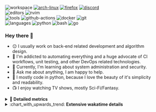 ![workspace](https://img.shields.io/static/v1?label=&message=workspace:&color=555&style=flat-square)
[![arch-linux](https://img.shields.io/static/v1?logo=arch-linux&label=&message=Arch%20Linux&color=111&logoColor=AAA&style=flat-square)](https://archlinux.org)
[![firefox](https://img.shields.io/static/v1?logo=firefox-browser&label=&message=Firefox&color=111&logoColor=AAA&style=flat-square)](https://mozilla.org/en-US/firefox/)
[![discord](https://img.shields.io/static/v1?logo=discord&label=&message=Discord&color=111&logoColor=AAA&style=flat-square)](https://discord.gg/B8rf3xxgbJ)
<br>
![editors](https://img.shields.io/static/v1?label=&message=editors:&color=555&style=flat-square)
![nvim](https://img.shields.io/static/v1?logo=neovim&label=&message=NeoVim&color=111&logoColor=AAA&style=flat-square)
<br>
![tools](https://img.shields.io/static/v1?label=&message=tools:&color=555&style=flat-square)
![github-actions](https://img.shields.io/static/v1?logo=github-actions&label=&message=github%20actions&color=111&logoColor=AAA&style=flat-square)
![docker](https://img.shields.io/static/v1?logo=docker&label=&message=docker&color=111&logoColor=AAA&style=flat-square)
![git](https://img.shields.io/static/v1?logo=git&label=&message=git&color=111&logoColor=AAA&style=flat-square)
<br>
![languages](https://img.shields.io/static/v1?label=&message=languages:&color=555&style=flat-square)
![python](https://img.shields.io/static/v1?logo=python&label=&message=python&color=111&logoColor=AAA&style=flat-square&link=)
![bash](https://img.shields.io/static/v1?logo=gnu-bash&label=&message=bash&color=111&logoColor=AAA&style=flat-square)
![go](https://img.shields.io/static/v1?logo=rust&label=&message=rust&color=111&logoColor=AAA&style=flat-square)

<!-- Load profile visitor count, but don't display it, keep it as a private stat, no need to show off (888)-->
[](https://visitor-badge.glitch.me/badge?page_id=ItsDrike.ItsDrike)

### Hey there 👋

- :neutral_face: I usually work on back-end related development and algorithm design.
- :man: I'm addicted to automating everything and a huge advocate of CI workflows, unit testing, and other DevOps related technologies.
- :seedling: Currently, I'm learning about system administration and security.
- :speech_balloon: Ask me about anything, I am happy to help.
- :snake: I mostly code in python, because I love the beauty of it's simplicity and readability.
- :tv: I enjoy watching TV shows, mostly Sci-Fi/Fantasy.

<details>
 <summary> <b>📌 Detailed metrics</b></summary>
 
 <table>
  <tr>
    <th>🙋 Profile Details</th>
    <th>🧮 Repositories traffic</th>
  </tr>
  <tr>
   <td>
     <img alt="" width="400" src="https://github.com/ItsDrike/ItsDrike/blob/master/metrics/profile.svg">
   </td>
   <td>
     <img alt="" width="400" src="https://github.com/ItsDrike/ItsDrike/blob/master/metrics/repositories.svg">
   </td>
  </tr>
  <tr>
    <th>📅 Isometric commit calendar</th>
    <th>🈷️ Most used languages</th>
  </tr>
  <tr>
    <td align="center">
      <img alt="" width="400" src="https://github.com/ItsDrike/ItsDrike/blob/master/metrics/isocalendar.svg">
    </td>
    <td>
      <img alt="" width="400" src="https://github.com/ItsDrike/ItsDrike/blob/master/metrics/languages.svg">
    </td>
  </tr>
  <tr>
   <th>♐ Code snippet of the day</th>
   <th>🌟 Recently starred repositories</th>
  </tr>
  <tr>
   <td align="center">
    <img alt="" width="400" src="https://github.com/ItsDrike/ItsDrike/blob/master/metrics/code_snippet.svg">
   </td>
   <td align="center">
    <img alt="" width="400" src="https://github.com/ItsDrike/ItsDrike/blob/master/metrics/starred_repos.svg">
   </td>
  </tr>
  <tr>
    <th>💡 Coding habits</th>
    <th>⏰ WakaTime plugin</th>
  </tr>
  <tr>
   <td align="center">
    <img alt="" width="400" src="https://github.com/ItsDrike/ItsDrike/blob/master/metrics/habits.svg">
   </td>
   <td align="center">
     <img alt="" width="400" src="https://github.com/ItsDrike/ItsDrike/blob/master/metrics/wakatime.svg">
   </td>
  </tr>
 </table>
</details>

<details>
 <summary>:chart_with_upwards_trend: <b>Extensive wakatime details</b></summary>
 
<!--START_SECTION:waka-->
![Code Time](http://img.shields.io/badge/Code%20Time-3%2C734%20hrs%2044%20mins-blue)

**I'm a Night 🦉** 

```text
🌞 Morning                1257 commits        ███░░░░░░░░░░░░░░░░░░░░░░   10.04 % 
🌆 Daytime                3721 commits        ███████░░░░░░░░░░░░░░░░░░   29.71 % 
🌃 Evening                4591 commits        █████████░░░░░░░░░░░░░░░░   36.66 % 
🌙 Night                  2955 commits        ██████░░░░░░░░░░░░░░░░░░░   23.59 % 
```
📅 **I'm Most Productive on Monday** 

```text
Monday                   2256 commits        █████░░░░░░░░░░░░░░░░░░░░   18.01 % 
Tuesday                  1927 commits        ████░░░░░░░░░░░░░░░░░░░░░   15.39 % 
Wednesday                1719 commits        ███░░░░░░░░░░░░░░░░░░░░░░   13.73 % 
Thursday                 1612 commits        ███░░░░░░░░░░░░░░░░░░░░░░   12.87 % 
Friday                   1359 commits        ███░░░░░░░░░░░░░░░░░░░░░░   10.85 % 
Saturday                 1472 commits        ███░░░░░░░░░░░░░░░░░░░░░░   11.75 % 
Sunday                   2179 commits        ████░░░░░░░░░░░░░░░░░░░░░   17.40 % 
```


📊 **This Week I Spent My Time On** 

```text
💬 Programming Languages: 
Rust                     31 hrs 14 mins      ██████████████████████░░░   87.30 % 
Markdown                 2 hrs 26 mins       ██░░░░░░░░░░░░░░░░░░░░░░░   06.81 % 
TOML                     58 mins             █░░░░░░░░░░░░░░░░░░░░░░░░   02.73 % 
Bash                     34 mins             ░░░░░░░░░░░░░░░░░░░░░░░░░   01.63 % 
JSON                     9 mins              ░░░░░░░░░░░░░░░░░░░░░░░░░   00.44 % 

🔥 Editors: 
Neovim                   35 hrs 47 mins      █████████████████████████   100.00 % 

💻 Operating System: 
Linux                    35 hrs 47 mins      █████████████████████████   100.00 % 
```

**I Mostly Code in Python** 

```text
Python                   51 repos            ███████████████████░░░░░░   76.12 % 
C++                      4 repos             █░░░░░░░░░░░░░░░░░░░░░░░░   05.97 % 
Lua                      3 repos             █░░░░░░░░░░░░░░░░░░░░░░░░   04.48 % 
PHP                      1 repo              ░░░░░░░░░░░░░░░░░░░░░░░░░   01.49 % 
C#                       1 repo              ░░░░░░░░░░░░░░░░░░░░░░░░░   01.49 % 
```




 Last Updated on 01/09/2023 01:23:33 UTC
<!--END_SECTION:waka-->

</details>
